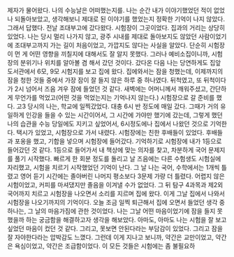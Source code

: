 제자가 물어왔다. 나의 수능날은 어떠했는지를. 나는 순간 내가 이야기했었던 적이 없었나 되돌아보았고, 생각해보니 제대로 된 이야기를 했었는지 정확한 기억이 나지 않았다. 그래서 답했다.
전날 조대부고에 갔다왔다. 시험장이 그곳이었다. 집과의 거리는 상당히 있었다. 나는 당시 멀리 나가지 않고, 광주 시내를 제대로 돌아보지도 않았던 사람이었기에 조대부고까지 가는 길이 처음이었고, 가깝지도 않다는 사실을 알았다. 단순히 시험장이 먼 게 어떤 영향을 끼칠지에 대해서도 잘 알지 못했다. 그러나 예비소집이니까, 시험장의 분위기나 위치를 알아볼 겸 해서 갔던 것이다.
갔다온 다음 나는 당연하게도 집앞 도서관에서 6모, 9모 시험지를 보고 집에 왔다. 집에와서는 잠을 청했는데, 이제까지의 잠을 청한 것들 중에서 가장 잠이 잘 들지 않은 하루 중 하나였다. 뒤척였고, 또 뒤척이다가 2시 넘어서 즈음 겨우 잠에 들었던 것 같다. 새벽에는 어머니께서 깨워주셨고, 간단하게 무언가를 먹었고(어떤 것을 먹었는지는 기억나지 않는다.) 시험장으로 갈 준비를 했다.
고3 당시의 나는, 학교에 일찍갔었다. 대충 6시 반 정도에 매일 갔다. 그때가 거의 유일하게 인강을 들을 수 있는 시간이어서, 그 시간에 가야만 했기에 갔는데, 그렇게 했던 나의 습관을 수능 당일에도 지키고 싶었어서, 6시정도에나 집에서 나왔던 것으로 기억한다. 택시가 있었고, 시험장으로 가서 내렸다. 시험장에는 친한 후배들이 있었다. 후배들과 포옹을 했고, 기합을 넣으며 시험장에 들어갔다. 기억하기로 시험장에 내가 1등으로 들어갔던 것 같다.
1등으로 들어가서 내 책상에 맞는 의자를 찾고, 차분하게 국어 문제지를 풀기 시작했다. 빠르게 한 회분 정도를 돌리고 날 즈음에는 다른 수험생도 시험실에 자리했고, 시험을 치르기 시작했었던 기억이 난다. 그 날 나는 국어, 수학에서는 1개씩 틀렸고 영어 듣기 시간에는 졸아버린 나머지 평소보다 3문제 가량 더 틀렸다. 어렵지 않은 시험이었고, 커피를 마셔댔지만 졸음을 이겨낼 수가 없었다. 그 뒤 탐구 4과목과 제2외국어까지 치르고 시험장을 나오면서 소리를 지르며 집에 왔다.
이게 그날 집에서 나와서 시험장을 나오기까지의 기억이다.
오늘 조금 일찍 퇴근해서 집에 오면서 들었던 생각 중 하나는, 그 날의 마음가짐에 관한 것이었다. 나는 그날 어떤 마음이었기에 잠을 들지 못했을까 하는 궁금함을 해결하고자 생각을 해보았다.
아마도, 아마도 나는 시험을 잘 보고 싶었던 마음이 컸던 것 같다. 그리고, 못보면 안된다라는 부담감이 있었다. 그리고 잠을 잘 자야한다라는 압박감도 느꼈다. 그런데 이게 지나고 보니까, 약간은 교만이었고, 약간은 욕심이었고, 약간은 조급함이었다. 이 모든 것들은 시험에는 좀 불필요하